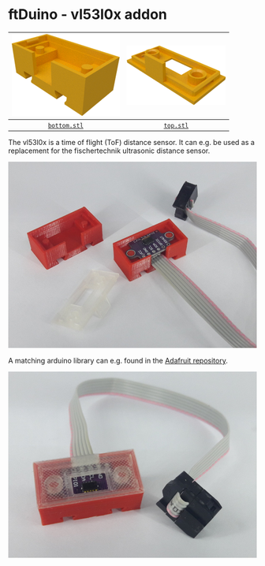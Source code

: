 # ftDuino - vl53l0x addon

| ![bottom case](bottom.png) | ![top case](top.png) |
|:---:|:---:|
| [`bottom.stl`](bottom.stl) | [`top.stl`](top.stl) |

The vl53l0x is a time of flight (ToF) distance sensor. It can e.g. be
used as a replacement for the fischertechnik ultrasonic distance
sensor.

![All needed parts](parts.jpg)

A matching arduino library can e.g. found in the [Adafruit repository](https://github.com/adafruit/Adafruit_VL53L0X).

![Assembled sensor](assembled.jpg)

